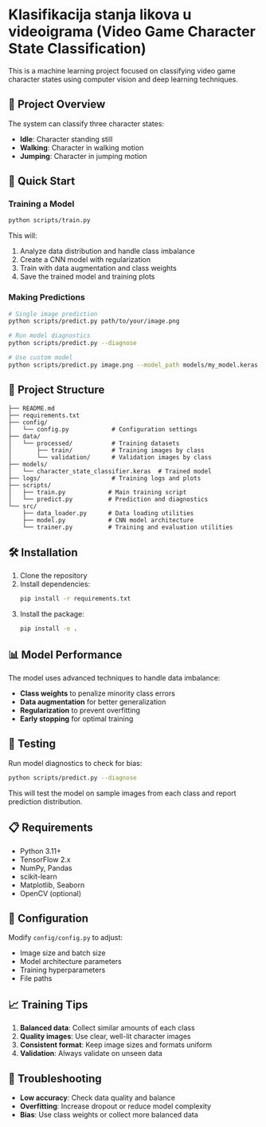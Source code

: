 # Klasifikacija stanja likova u videoigrama (Video Game Character State Classification)

This is a machine learning project focused on classifying video game character states using computer vision and deep learning techniques.

## 🎯 Project Overview

The system can classify three character states:
- **Idle**: Character standing still
- **Walking**: Character in walking motion  
- **Jumping**: Character in jumping motion

## 🚀 Quick Start

### Training a Model

```bash
python scripts/train.py
```

This will:
1. Analyze data distribution and handle class imbalance
2. Create a CNN model with regularization
3. Train with data augmentation and class weights
4. Save the trained model and training plots

### Making Predictions

```bash
# Single image prediction
python scripts/predict.py path/to/your/image.png

# Run model diagnostics
python scripts/predict.py --diagnose

# Use custom model
python scripts/predict.py image.png --model_path models/my_model.keras
```

## 📁 Project Structure

```
├── README.md
├── requirements.txt
├── config/
│   └── config.py            # Configuration settings
├── data/
│   └── processed/           # Training datasets
│       ├── train/           # Training images by class
│       └── validation/      # Validation images by class
├── models/
│   └── character_state_classifier.keras  # Trained model
├── logs/                    # Training logs and plots
├── scripts/
│   ├── train.py            # Main training script
│   └── predict.py          # Prediction and diagnostics
└── src/
    ├── data_loader.py      # Data loading utilities
    ├── model.py            # CNN model architecture
    └── trainer.py          # Training and evaluation utilities
```

## 🛠️ Installation

1. Clone the repository
2. Install dependencies:
   ```bash
   pip install -r requirements.txt
   ```
3. Install the package:
   ```bash
   pip install -e .
   ```

## 📊 Model Performance

The model uses advanced techniques to handle data imbalance:
- **Class weights** to penalize minority class errors
- **Data augmentation** for better generalization
- **Regularization** to prevent overfitting
- **Early stopping** for optimal training

## 🧪 Testing

Run model diagnostics to check for bias:
```bash
python scripts/predict.py --diagnose
```

This will test the model on sample images from each class and report prediction distribution.

## 📋 Requirements

- Python 3.11+
- TensorFlow 2.x
- NumPy, Pandas
- scikit-learn
- Matplotlib, Seaborn
- OpenCV (optional)

## 🔧 Configuration

Modify `config/config.py` to adjust:
- Image size and batch size
- Model architecture parameters
- Training hyperparameters
- File paths

## 📈 Training Tips

1. **Balanced data**: Collect similar amounts of each class
2. **Quality images**: Use clear, well-lit character images
3. **Consistent format**: Keep image sizes and formats uniform
4. **Validation**: Always validate on unseen data

## 🐛 Troubleshooting

- **Low accuracy**: Check data quality and balance
- **Overfitting**: Increase dropout or reduce model complexity
- **Bias**: Use class weights or collect more balanced data